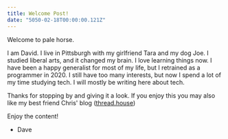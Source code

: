 ```yaml
---
title: Welcome Post!
date: "5050-02-18T00:00:00.121Z"
---
```


Welcome to pale horse.

I am David. 
I live in Pittsburgh with my girlfriend Tara and my dog Joe.
I studied liberal arts, and it changed my brain.
I love learning things now.
I have been a happy generalist for most of my life, but I retrained as a programmer in 2020.
I still have too many interests, but now I spend a lot of my time studying tech.
I will mostly be writing here about tech.

Thanks for stopping by and giving it a look.
If you enjoy this you may also like my best friend Chris' blog ([thread.house](https://thread.house))

Enjoy the content!

- Dave
